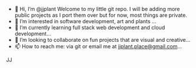 - 👋 Hi, I’m @jjplant
      Welcome to my little git repo. I will be adding more public projects as I port them over but for now, most things are private. 
- 👀 I’m interested in software development, art and plants ...
- 🌱 I’m currently learning full stack web development and cloud development...
- 💞️ I’m looking to collaborate on fun projects that are visual and creative...
- 📫 How to reach me: via git or email me at jjplant.place@gmail.com...

JJ
<!---
jjplant/jjplant is a ✨ special ✨ repository because its `README.md` (this file) appears on your GitHub profile.
You can click the Preview link to take a look at your changes.
--->
